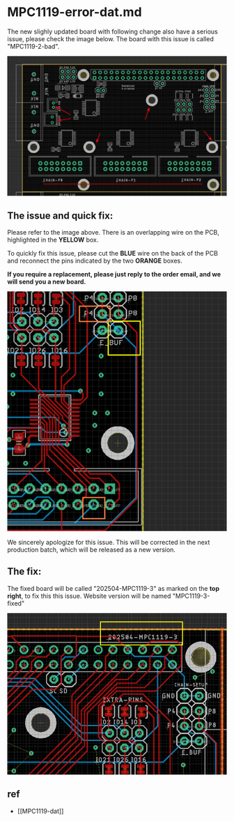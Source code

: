 
# MPC1119-error-dat.md


The new slighly updated board with following change also have a serious issue, please check the image below. The board with this issue is called "MPC1119-2-bad".

![](2025-04-28-12-29-05.png)

## The issue and quick fix: 

Please refer to the image above. There is an overlapping wire on the PCB, highlighted in the **YELLOW** box.

To quickly fix this issue, please cut the **BLUE** wire on the back of the PCB and reconnect the pins indicated by the two **ORANGE** boxes.

**If you require a replacement, please just reply to the order email, and we will send you a new board.**


![](2025-04-28-12-13-11.png)

We sincerely apologize for this issue. This will be corrected in the next production batch, which will be released as a new version.

## The fix:

The fixed board will be called "202504-MPC1119-3" as marked on the **top right**, to fix this this issue. Website version will be named "MPC1119-3-fixed"

![](2025-04-28-12-38-49.png)


## ref 

- [[MPC1119-dat]]